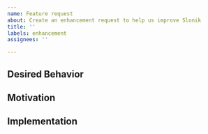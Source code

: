 ```yaml
---
name: Feature request
about: Create an enhancement request to help us improve Slonik
title: ''
labels: enhancement
assignees: ''

---
```


<!--- Provide a general summary of the request in the Title above -->

## Desired Behavior
<!--- Tell us what should happen and/or provide example code that shows the desired usage -->

## Motivation
<!--- Tell us what the status quo is, and why it should change -->

## Implementation
<!--- (optional) Suggest a possible implementation for the enhancement -->

